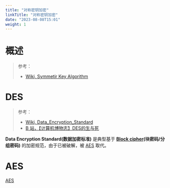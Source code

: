 ```yaml
---
title: "对称密钥加密"
linkTitle: "对称密钥加密"
date: "2023-08-08T15:01"
weight: 1
---
```


# 概述

> 参考：
>
> - [Wiki, Symmetir Key Algorithm](https://en.wikipedia.org/wiki/Symmetric-key_algorithm)

# DES

> 参考：
>
> - [Wiki, Data_Encryption_Standard](https://en.wikipedia.org/wiki/Data_Encryption_Standard)
> - [B 站，【计算机博物志】DES的生与死](https://www.bilibili.com/video/BV1qW4y1L7tN)

**Data Encryption Standard(数据加密标准)** 是典型基于 **[Block cipher](/docs/7.信息安全/Cryptography/Cipher/Block%20cipher.md)(块密码/分组密码)** 的加密规范，由于已被破解，被 [AES](/docs/7.信息安全/Cryptography/对称密钥加密/AES.md) 取代。

# AES

[AES](/docs/7.信息安全/Cryptography/对称密钥加密/AES.md)

